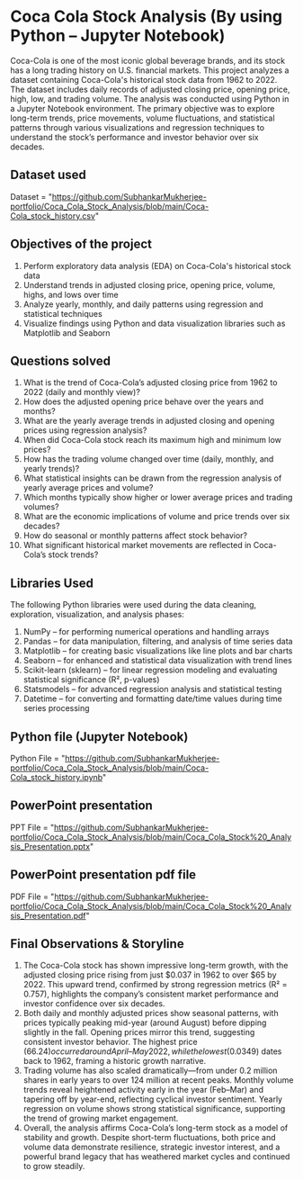 # Coca Cola Stock Analysis (By using Python – Jupyter Notebook)
Coca-Cola is one of the most iconic global beverage brands, and its stock has a long trading history on U.S. financial markets. This project analyzes a dataset containing Coca-Cola's historical stock data from 1962 to 2022. The dataset includes daily records of adjusted closing price, opening price, high, low, and trading volume. The analysis was conducted using Python in a Jupyter Notebook environment. The primary objective was to explore long-term trends, price movements, volume fluctuations, and statistical patterns through various visualizations and regression techniques to understand the stock’s performance and investor behavior over six decades.

## Dataset used
Dataset = "https://github.com/SubhankarMukherjee-portfolio/Coca_Cola_Stock_Analysis/blob/main/Coca-Cola_stock_history.csv"

## Objectives of the project
1) Perform exploratory data analysis (EDA) on Coca-Cola's historical stock data
2) Understand trends in adjusted closing price, opening price, volume, highs, and lows over time
3) Analyze yearly, monthly, and daily patterns using regression and statistical techniques
4) Visualize findings using Python and data visualization libraries such as Matplotlib and Seaborn


## Questions solved
1) What is the trend of Coca-Cola’s adjusted closing price from 1962 to 2022 (daily and monthly view)?
2) How does the adjusted opening price behave over the years and months?
3) What are the yearly average trends in adjusted closing and opening prices using regression analysis?
4) When did Coca-Cola stock reach its maximum high and minimum low prices?
5) How has the trading volume changed over time (daily, monthly, and yearly trends)?
6) What statistical insights can be drawn from the regression analysis of yearly average prices and volume?
7) Which months typically show higher or lower average prices and trading volumes?
8) What are the economic implications of volume and price trends over six decades?
9) How do seasonal or monthly patterns affect stock behavior?
10) What significant historical market movements are reflected in Coca-Cola’s stock trends?

## Libraries Used
The following Python libraries were used during the data cleaning, exploration, visualization, and analysis phases:
1) NumPy – for performing numerical operations and handling arrays
2) Pandas – for data manipulation, filtering, and analysis of time series data
3) Matplotlib – for creating basic visualizations like line plots and bar charts
4) Seaborn – for enhanced and statistical data visualization with trend lines
5) Scikit-learn (sklearn) – for linear regression modeling and evaluating statistical significance (R², p-values)
6) Statsmodels – for advanced regression analysis and statistical testing
7) Datetime – for converting and formatting date/time values during time series processing

## Python file (Jupyter Notebook)
Python File = "https://github.com/SubhankarMukherjee-portfolio/Coca_Cola_Stock_Analysis/blob/main/Coca-Cola_stock_history.ipynb"

## PowerPoint presentation
PPT File = "https://github.com/SubhankarMukherjee-portfolio/Coca_Cola_Stock_Analysis/blob/main/Coca_Cola_Stock%20_Analysis_Presentation.pptx"

## PowerPoint presentation pdf file
PDF File = "https://github.com/SubhankarMukherjee-portfolio/Coca_Cola_Stock_Analysis/blob/main/Coca_Cola_Stock%20_Analysis_Presentation.pdf"

## Final Observations & Storyline
1) The Coca-Cola stock has shown impressive long-term growth, with the adjusted closing price rising from just $0.037 in 1962 to over $65 by 2022. This upward trend, confirmed by strong regression metrics (R² = 0.757), highlights the company’s consistent market performance and investor confidence over six decades.
2) Both daily and monthly adjusted prices show seasonal patterns, with prices typically peaking mid-year (around August) before dipping slightly in the fall. Opening prices mirror this trend, suggesting consistent investor behavior. The highest price ($66.24) occurred around April–May 2022, while the lowest ($0.0349) dates back to 1962, framing a historic growth narrative.
3) Trading volume has also scaled dramatically—from under 0.2 million shares in early years to over 124 million at recent peaks. Monthly volume trends reveal heightened activity early in the year (Feb–Mar) and tapering off by year-end, reflecting cyclical investor sentiment. Yearly regression on volume shows strong statistical significance, supporting the trend of growing market engagement.
4) Overall, the analysis affirms Coca-Cola’s long-term stock as a model of stability and growth. Despite short-term fluctuations, both price and volume data demonstrate resilience, strategic investor interest, and a powerful brand legacy that has weathered market cycles and continued to grow steadily.








